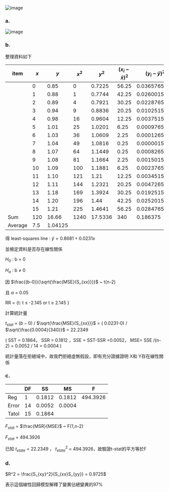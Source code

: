![image](https://github.com/user-attachments/assets/1531accf-8db9-4fba-b53f-2dce178b379e)


### a. 

![image](https://github.com/user-attachments/assets/ba0c3bc1-b2fe-476d-a53b-88b2dc2d7a85)



### b. 

整理資料如下

|item| $x$ | $y$  | $x^2$  | $y^2$   | $({x_i}-\bar{x})^2$   | $({y_i}-\bar{y})^2$ | $({x_i}-\bar{x})({y_i}-\bar{y})$      |
|---|----|------|------|--------|-------|-------------|----------|
|| 0  | 0.85 | 0    | 0.7225 | 56.25 | 0.0365765625 | 1.434375 |
|| 1  | 0.88 | 1    | 0.7744 | 42.25 | 0.0260015625 | 1.048125 |
|| 2  | 0.89 | 4    | 0.7921 | 30.25 | 0.0228765625 | 0.831875 |
|| 3  | 0.94 | 9    | 0.8836 | 20.25 | 0.0102515625 | 0.455625 |
|| 4  | 0.98 | 16   | 0.9604 | 12.25 | 0.0037515625 | 0.214375 |
|| 5  | 1.01 | 25   | 1.0201 | 6.25  | 0.0009765625 | 0.078125 |
|| 6  | 1.03 | 36   | 1.0609 | 2.25  | 0.0001265625 | 0.016875 |
|| 7  | 1.04 | 49   | 1.0816 | 0.25  | 0.0000015625 | 0.000625 |
|| 8  | 1.07 | 64   | 1.1449 | 0.25  | 0.0008265625 | 0.014375 |
|| 9  | 1.08 | 81   | 1.1664 | 2.25  | 0.0015015625 | 0.058125 |
|| 10 | 1.09 | 100  | 1.1881 | 6.25  | 0.0023765625 | 0.121875 |
|| 11 | 1.10 | 121  | 1.21   | 12.25 | 0.0034515625 | 0.205625 |
|| 12 | 1.11 | 144  | 1.2321 | 20.25 | 0.0047265625 | 0.309375 |
|| 13 | 1.18 | 169  | 1.3924 | 30.25 | 0.0192515625 | 0.763125 |
|| 14 | 1.20 | 196  | 1.44   | 42.25 | 0.0252015625 | 1.031875 |
|| 15 | 1.21 | 225  | 1.4641 | 56.25 | 0.0284765625 | 1.265625 |
|Sum| 120  | 16.66 | 1240 | 17.5336 |340|0.186375|7.85|||
|Average|7.5|1.04125|||||

得 least-squares line : $\hat{y} = 0.8681+ 0.0231x$

並檢定資料是否存在線性關係

$H_0$ : b = 0

$H_a$ : b $\ne$ 0

因 $\frac{(b-0)}{\sqrt{\frac{MSE}{S_{xx}}}}$  ~ t(n-2)

且 $\alpha$ = 0.05

RR = {t: t $\le$ -2.145 or t $\ge$ 2.145  }

計算統計量

$t_{stat}$ = $(b-0)$ / $\sqrt{\frac{MSE}{S_{xx}}}$ = ( 0.0231-0) / $\sqrt{\frac{0.0004}{340}}$ = 22.2349

( SST = 0.1864， SSR = 0.1812 ，SSE = SST-SSR =0.0052， MSE= SSE /(n-2) = 0.0052 / 14 = 0.0004 )

統計量落在拒絕域中，故我們拒絕虛無假設，即有充分證據證明 X和 Y存在線性關係


### c. 


|       | DF    | SS | MS | F |
| ----  | --    | -- | -- | -- |
| Reg   | 1     | 0.1812  | 0.1812  |494.3926|
| Error | 14     | 0.0052 |0.0004  |
| Tatol | 15     | 0.1864 |

$F_{stat}$ = $\frac{MSR}{MSE}$ ~ F(1,n-2)

$F_{stat}$ = 494.3926

已知 $t_{state}$ = 22.2349 ， $t_{state}^2$ = 494.3926，故驗證t-stat的平方等於F


### d. 

$R^2 = \frac{S_{xy}^2}{S_{xx}S_{yy}} = 0.9725$

表示這個線性回歸模型解釋了變異佔總變異的97%
